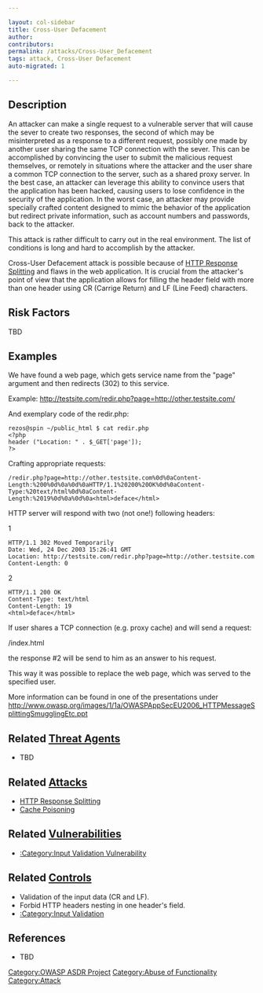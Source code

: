 ```yaml
---

layout: col-sidebar
title: Cross-User Defacement
author: 
contributors: 
permalink: /attacks/Cross-User_Defacement
tags: attack, Cross-User Defacement
auto-migrated: 1

---
```


## Description

An attacker can make a single request to a vulnerable server that will
cause the sever to create two responses, the second of which may be
misinterpreted as a response to a different request, possibly one made
by another user sharing the same TCP connection with the sever. This can
be accomplished by convincing the user to submit the malicious request
themselves, or remotely in situations where the attacker and the user
share a common TCP connection to the server, such as a shared proxy
server. In the best case, an attacker can leverage this ability to
convince users that the application has been hacked, causing users to
lose confidence in the security of the application. In the worst case,
an attacker may provide specially crafted content designed to mimic the
behavior of the application but redirect private information, such as
account numbers and passwords, back to the attacker.

This attack is rather difficult to carry out in the real environment.
The list of conditions is long and hard to accomplish by the attacker.

Cross-User Defacement attack is possible because of [HTTP Response
Splitting](HTTP_Response_Splitting "wikilink") and flaws in the web
application. It is crucial from the attacker's point of view that the
application allows for filling the header field with more than one
header using CR (Carrige Return) and LF (Line Feed) characters.

## Risk Factors

TBD

## Examples

We have found a web page, which gets service name from the "page"
argument and then redirects (302) to this service.

Example: <http://testsite.com/redir.php?page=http://other.testsite.com/>

And exemplary code of the redir.php:

    rezos@spin ~/public_html $ cat redir.php
    <?php
    header ("Location: " . $_GET['page']);
    ?>

Crafting appropriate requests:

    /redir.php?page=http://other.testsite.com%0d%0aContent-
    Length:%200%0d%0a%0d%0aHTTP/1.1%20200%20OK%0d%0aContent-
    Type:%20text/html%0d%0aContent-
    Length:%2019%0d%0a%0d%0a<html>deface</html>

HTTP server will respond with two (not one\!) following headers:

1

    HTTP/1.1 302 Moved Temporarily
    Date: Wed, 24 Dec 2003 15:26:41 GMT
    Location: http://testsite.com/redir.php?page=http://other.testsite.com
    Content-Length: 0

2

    HTTP/1.1 200 OK
    Content-Type: text/html
    Content-Length: 19
    <html>deface</html>

If user shares a TCP connection (e.g. proxy cache) and will send a
request:

/index.html

the response \#2 will be send to him as an answer to his request.

This way it was possible to replace the web page, which was served to
the specified user.

More information can be found in one of the presentations under
<http://www.owasp.org/images/1/1a/OWASPAppSecEU2006_HTTPMessageSplittingSmugglingEtc.ppt>

## Related [Threat Agents](Threat_Agents "wikilink")

  - TBD

## Related [Attacks](Attacks "wikilink")

  - [HTTP Response Splitting](HTTP_Response_Splitting "wikilink")
  - [Cache Poisoning](Cache_Poisoning "wikilink")

## Related [Vulnerabilities](https://owasp.org/www-community/vulnerabilities/)

  - [:Category:Input Validation
    Vulnerability](:Category:Input_Validation_Vulnerability "wikilink")

## Related [Controls](Controls "wikilink")

  - Validation of the input data (CR and LF).
  - Forbid HTTP headers nesting in one header's field.
  - [:Category:Input Validation](:Category:Input_Validation "wikilink")

## References

  - TBD

[Category:OWASP ASDR Project](Category:OWASP_ASDR_Project "wikilink")
[Category:Abuse of
Functionality](Category:Abuse_of_Functionality "wikilink")
[Category:Attack](Category:Attack "wikilink")